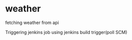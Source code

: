 # weather
fetching weather from api
 
 
Triggering jenkins job using jenkins build trigger(poll SCM)
